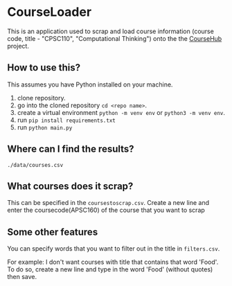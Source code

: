 # CourseLoader
This is an application used to scrap and load course information (course code, title - "CPSC110", "Computational Thinking") onto the the [CourseHub](https://github.com/aaronNgu/CourseHub) project.

## How to use this?
This assumes you have Python installed on your machine. 
1. clone repository.
2. go into the cloned repository `cd <repo name>`.
2. create a virtual environment `python -m venv env` or `python3 -m venv env`.
3. run `pip install requirements.txt`
4. run `python main.py`

## Where can I find the results?
`./data/courses.csv`

## What courses does it scrap?
This can be specified in the `coursestoscrap.csv`.
Create a new line and enter the coursecode(APSC160) of the course that you want to scrap

## Some other features
You can specify words that you want to filter out in the title in `filters.csv`.

For example:
I don't want courses with title that contains that word 'Food'.
To do so, create a new line and type in the word 'Food' (without quotes) then save.
